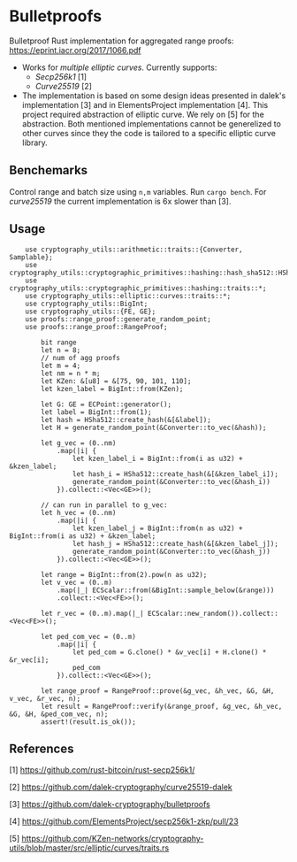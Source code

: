 # Bulletproofs
Bulletproof Rust implementation for aggregated range proofs: 
https://eprint.iacr.org/2017/1066.pdf
* Works for *multiple elliptic curves*. Currently supports:
  * _Secp256k1_ [1] 
  * _Curve25519_ [2]
* The implementation is based on some design ideas presented in dalek's implementation [3] and in ElementsProject implementation [4]. This project required abstraction of elliptic curve. We rely on [5] for the abstraction. Both mentioned implementations cannot be generelized to other curves since they the code is tailored to a specific elliptic curve library. 

## Benchemarks
Control range and batch size using `n,m` variables. Run `cargo bench`. For _curve25519_ the current implementation is 6x  slower than [3]. 

## Usage
```
    use cryptography_utils::arithmetic::traits::{Converter, Samplable};
    use cryptography_utils::cryptographic_primitives::hashing::hash_sha512::HSha512;
    use cryptography_utils::cryptographic_primitives::hashing::traits::*;
    use cryptography_utils::elliptic::curves::traits::*;
    use cryptography_utils::BigInt;
    use cryptography_utils::{FE, GE};
    use proofs::range_proof::generate_random_point;
    use proofs::range_proof::RangeProof;
    
        bit range
        let n = 8;
        // num of agg proofs
        let m = 4;
        let nm = n * m;
        let KZen: &[u8] = &[75, 90, 101, 110];
        let kzen_label = BigInt::from(KZen);

        let G: GE = ECPoint::generator();
        let label = BigInt::from(1);
        let hash = HSha512::create_hash(&[&label]);
        let H = generate_random_point(&Converter::to_vec(&hash));

        let g_vec = (0..nm)
            .map(|i| {
                let kzen_label_i = BigInt::from(i as u32) + &kzen_label;
                let hash_i = HSha512::create_hash(&[&kzen_label_i]);
                generate_random_point(&Converter::to_vec(&hash_i))
            }).collect::<Vec<GE>>();

        // can run in parallel to g_vec:
        let h_vec = (0..nm)
            .map(|i| {
                let kzen_label_j = BigInt::from(n as u32) + BigInt::from(i as u32) + &kzen_label;
                let hash_j = HSha512::create_hash(&[&kzen_label_j]);
                generate_random_point(&Converter::to_vec(&hash_j))
            }).collect::<Vec<GE>>();

        let range = BigInt::from(2).pow(n as u32);
        let v_vec = (0..m)
            .map(|_| ECScalar::from(&BigInt::sample_below(&range)))
            .collect::<Vec<FE>>();

        let r_vec = (0..m).map(|_| ECScalar::new_random()).collect::<Vec<FE>>();

        let ped_com_vec = (0..m)
            .map(|i| {
                let ped_com = G.clone() * &v_vec[i] + H.clone() * &r_vec[i];
                ped_com
            }).collect::<Vec<GE>>();

        let range_proof = RangeProof::prove(&g_vec, &h_vec, &G, &H, v_vec, &r_vec, n);
        let result = RangeProof::verify(&range_proof, &g_vec, &h_vec, &G, &H, &ped_com_vec, n);
        assert!(result.is_ok());
```

## References
[1] https://github.com/rust-bitcoin/rust-secp256k1/ 

[2] https://github.com/dalek-cryptography/curve25519-dalek

[3] https://github.com/dalek-cryptography/bulletproofs

[4] https://github.com/ElementsProject/secp256k1-zkp/pull/23

[5] https://github.com/KZen-networks/cryptography-utils/blob/master/src/elliptic/curves/traits.rs
